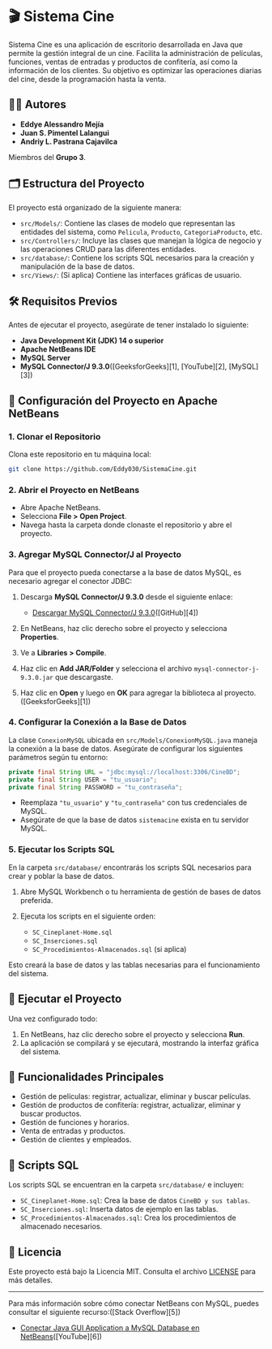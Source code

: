 # 🎬 Sistema Cine

Sistema Cine es una aplicación de escritorio desarrollada en Java que permite la gestión integral de un cine. Facilita la administración de películas, funciones, ventas de entradas y productos de confitería, así como la información de los clientes. Su objetivo es optimizar las operaciones diarias del cine, desde la programación hasta la venta.

## 🧑‍💻 Autores

* **Eddye Alessandro Mejía**
* **Juan S. Pimentel Lalangui**
* **Andriy L. Pastrana Cajavilca**

Miembros del **Grupo 3**.

## 🗂️ Estructura del Proyecto

El proyecto está organizado de la siguiente manera:

* `src/Models/`: Contiene las clases de modelo que representan las entidades del sistema, como `Pelicula`, `Producto`, `CategoriaProducto`, etc.
* `src/Controllers/`: Incluye las clases que manejan la lógica de negocio y las operaciones CRUD para las diferentes entidades.
* `src/database/`: Contiene los scripts SQL necesarios para la creación y manipulación de la base de datos.
* `src/Views/`: (Si aplica) Contiene las interfaces gráficas de usuario.

## 🛠️ Requisitos Previos

Antes de ejecutar el proyecto, asegúrate de tener instalado lo siguiente:

* **Java Development Kit (JDK) 14 o superior**
* **Apache NetBeans IDE**
* **MySQL Server**
* **MySQL Connector/J 9.3.0**([GeeksforGeeks][1], [YouTube][2], [MySQL][3])

## 🔌 Configuración del Proyecto en Apache NetBeans

### 1. Clonar el Repositorio

Clona este repositorio en tu máquina local:

```bash
git clone https://github.com/Eddy030/SistemaCine.git
```

### 2. Abrir el Proyecto en NetBeans

* Abre Apache NetBeans.
* Selecciona **File > Open Project**.
* Navega hasta la carpeta donde clonaste el repositorio y abre el proyecto.

### 3. Agregar MySQL Connector/J al Proyecto

Para que el proyecto pueda conectarse a la base de datos MySQL, es necesario agregar el conector JDBC:

1. Descarga **MySQL Connector/J 9.3.0** desde el siguiente enlace:

   * [Descargar MySQL Connector/J 9.3.0](https://dev.mysql.com/downloads/connector/j/)([GitHub][4])

2. En NetBeans, haz clic derecho sobre el proyecto y selecciona **Properties**.

3. Ve a **Libraries > Compile**.

4. Haz clic en **Add JAR/Folder** y selecciona el archivo `mysql-connector-j-9.3.0.jar` que descargaste.

5. Haz clic en **Open** y luego en **OK** para agregar la biblioteca al proyecto.([GeeksforGeeks][1])

### 4. Configurar la Conexión a la Base de Datos

La clase `ConexionMySQL` ubicada en `src/Models/ConexionMySQL.java` maneja la conexión a la base de datos. Asegúrate de configurar los siguientes parámetros según tu entorno:

```java
private final String URL = "jdbc:mysql://localhost:3306/CineBD";
private final String USER = "tu_usuario";
private final String PASSWORD = "tu_contraseña";
```



* Reemplaza `"tu_usuario"` y `"tu_contraseña"` con tus credenciales de MySQL.
* Asegúrate de que la base de datos `sistemacine` exista en tu servidor MySQL.

### 5. Ejecutar los Scripts SQL

En la carpeta `src/database/` encontrarás los scripts SQL necesarios para crear y poblar la base de datos.

1. Abre MySQL Workbench o tu herramienta de gestión de bases de datos preferida.
2. Ejecuta los scripts en el siguiente orden:

   * `SC_Cineplanet-Home.sql`
   * `SC_Inserciones.sql`
   * `SC_Procedimientos-Almacenados.sql` (si aplica)

Esto creará la base de datos y las tablas necesarias para el funcionamiento del sistema.

## 🚀 Ejecutar el Proyecto

Una vez configurado todo:

1. En NetBeans, haz clic derecho sobre el proyecto y selecciona **Run**.
2. La aplicación se compilará y se ejecutará, mostrando la interfaz gráfica del sistema.

## 🧪 Funcionalidades Principales

* Gestión de películas: registrar, actualizar, eliminar y buscar películas.
* Gestión de productos de confitería: registrar, actualizar, eliminar y buscar productos.
* Gestión de funciones y horarios.
* Venta de entradas y productos.
* Gestión de clientes y empleados.

## 📂 Scripts SQL

Los scripts SQL se encuentran en la carpeta `src/database/` e incluyen:

* `SC_Cineplanet-Home.sql`: Crea la base de datos `CineBD y sus tablas`.
* `SC_Inserciones.sql`: Inserta datos de ejemplo en las tablas.
* `SC_Procedimientos-Almacenados.sql`: Crea los procedimientos de almacenado necesarios.

## 📝 Licencia

Este proyecto está bajo la Licencia MIT. Consulta el archivo [LICENSE](LICENSE) para más detalles.

---

Para más información sobre cómo conectar NetBeans con MySQL, puedes consultar el siguiente recurso:([Stack Overflow][5])

* [Conectar Java GUI Application a MySQL Database en NetBeans](https://www.youtube.com/watch?v=0DehzIN_5AM)([YouTube][6])
